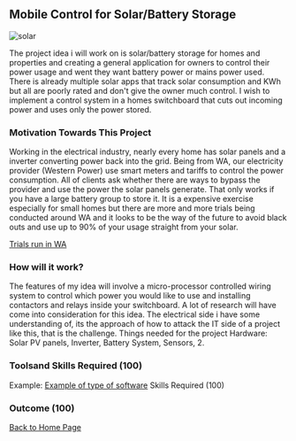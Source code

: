 ## Mobile Control for Solar/Battery Storage

![solar](https://user-images.githubusercontent.com/48243224/54472570-28ea7080-4805-11e9-96b2-b402f7b9bd82.jpg)

The project idea i will work on is solar/battery storage for homes and properties and creating a general application for owners to control their power usage and went they want battery power or mains power used. There is already multiple solar apps that track solar consumption and KWh but all are poorly rated and don't give the owner much control. I wish to implement a control system in a homes switchboard that cuts out incoming power and uses only the power stored. 

### Motivation Towards This Project

Working in the electrical industry, nearly every home has solar panels and a inverter converting power back into the grid. Being from WA, our electricity provider (Western Power) use smart meters and tariffs to control the power consumption. All of clients ask whether there are ways to bypass the provider and use the power the solar panels generate. That only works if you have a  large battery group to store it. It is a expensive exercise especially for small homes but there are more and more trials being conducted around WA and it looks to be the way of the future to avoid black outs and use up to 90% of your usage straight from your solar.

[Trials run in WA](https://westernpower.com.au/energy-solutions/projects-and-trials/stand-alone-power-systems-trial/)

### How will it work?

The features of my idea will involve a micro-processor controlled wiring system to control which power you would like to use and installing contactors and relays inside your switchboard. A lot of research will have come into consideration for this idea. The electrical side i have some understanding of, its the approach of how to attack the IT side of a project like this, that is the challenge. Things needed for the project
	Hardware:
      Solar PV panels, Inverter, Battery System, Sensors, 
	2. 
### Toolsand Skills Required (100)

Example: 
[Example of type of software](https://www.clipsal.com/Trade/Products/Integrated-Systems/C-Bus-Control-and-Management-System/C-Bus-Software)
Skills Required (100) 

### Outcome (100)

[Back to Home Page](https://lightfoot610.github.io/MyProfile/)
